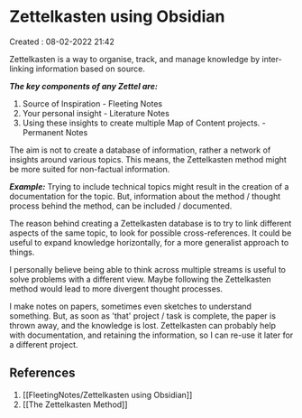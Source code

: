 # Zettelkasten using Obsidian
Created : 08-02-2022 21:42

Zettelkasten is a way to organise, track, and manage knowledge by inter-linking information based on source.

***The key components of any Zettel are:***
1. Source of Inspiration - Fleeting Notes
2. Your personal insight - Literature Notes
3. Using these insights to create multiple Map of Content projects. - Permanent Notes

The aim is not to create a database of information, rather a network of insights around various topics. This means, the Zettelkasten method might be more suited for non-factual information.

***Example:***
Trying to include technical topics might result in the creation of a documentation for the topic. But, information about the method / thought process behind the method, can be included / documented.

The reason behind creating a Zettelkasten database is to try to link different aspects of the same topic, to look for possible cross-references. It could be useful to expand knowledge horizontally, for a more generalist approach to things.

 I personally believe being able to think across multiple streams is useful to solve problems with a different view. Maybe following the Zettelkasten method would lead to more divergent thought processes.

I make notes on papers, sometimes even sketches to understand something. But, as soon as 'that' project / task is complete, the paper is thrown away, and the knowledge is lost. Zettelkasten can probably help with documentation, and retaining the information, so I can re-use it later for a different project.

## References
1. [[FleetingNotes/Zettelkasten using Obsidian]]
2. [[The Zettelkasten Method]]